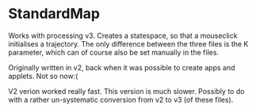 # StandardMap

Works with processing v3. Creates a statespace, so that a mouseclick initialises a trajectory. The only difference between the three files is the K parameter, which can of course also be set manually in the files.

Originally written in v2, back when it was possible to create apps and applets. Not so now:( 

V2 verion worked really fast. This version is much slower. Possibly to do with a rather un-systematic conversion from v2 to v3 (of these files).
